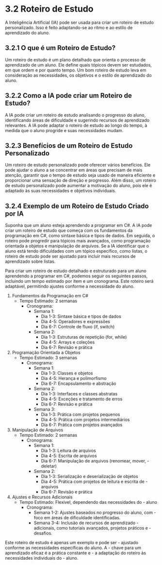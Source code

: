 # 3.2 Roteiro de Estudo

A Inteligência Artificial (IA) pode ser usada para criar um roteiro de estudo personalizado. Isso é feito adaptando-se ao ritmo e ao estilo de aprendizado do aluno.

## 3.2.1 O que é um Roteiro de Estudo?

Um roteiro de estudo é um plano detalhado que orienta o processo de aprendizado de um aluno. Ele define quais tópicos devem ser estudados, em que ordem e por quanto tempo. Um bom roteiro de estudo leva em consideração as necessidades, os objetivos e o estilo de aprendizado do aluno.

## 3.2.2 Como a IA pode criar um Roteiro de Estudo?

A IA pode criar um roteiro de estudo analisando o progresso do aluno, identificando áreas de dificuldade e sugerindo recursos de aprendizado relevantes. A IA pode adaptar o roteiro de estudo ao longo do tempo, à medida que o aluno progride e suas necessidades mudam.

## 3.2.3 Benefícios de um Roteiro de Estudo Personalizado

Um roteiro de estudo personalizado pode oferecer vários benefícios. Ele pode ajudar o aluno a se concentrar em áreas que precisam de mais atenção, garantir que o tempo de estudo seja usado de maneira eficiente e proporcionar uma sensação de direção e progresso. Além disso, um roteiro de estudo personalizado pode aumentar a motivação do aluno, pois ele é adaptado às suas necessidades e objetivos individuais.

## 3.2.4 Exemplo de um Roteiro de Estudo Criado por IA

Suponha que um aluno esteja aprendendo a programar em C#. A IA pode criar um roteiro de estudo que começa com os fundamentos da programação em C#, como sintaxe básica e tipos de dados. Em seguida, o roteiro pode progredir para tópicos mais avançados, como programação orientada a objetos e manipulação de arquivos. Se a IA identificar que o aluno está tendo dificuldades com um tópico específico, como listas, o roteiro de estudo pode ser ajustado para incluir mais recursos de aprendizado sobre listas.

Para criar um roteiro de estudo detalhado e estruturado para um aluno aprendendo a programar em C#, podemos seguir os seguintes passos, incluindo um tempo estimado por item e um cronograma. Este roteiro será adaptável, permitindo ajustes conforme a necessidade do aluno.

1. Fundamentos da Programação em C#
    - Tempo Estimado: 2 semanas
        - Cronograma:
            - Semana 1:
              - Dia 1-3: Sintaxe básica e tipos de dados
              - Dia 4-5: Operadores e expressões
              - Dia 6-7: Controle de fluxo (if, switch)
            - Semana 2:
              - Dia 1-3: Estruturas de repetição (for, while)
              - Dia 4-5: Arrays e coleções
              - Dia 6-7: Revisão e prática
2. Programação Orientada a Objetos
   - Tempo Estimado: 3 semanas
       - Cronograma:
         - Semana 1:
           - Dia 1-3: Classes e objetos
           - Dia 4-5: Herança e polimorfismo
           - Dia 6-7: Encapsulamento e abstração
         - Semana 2:
           - Dia 1-3: Interfaces e classes abstratas
           - Dia 4-5: Exceções e tratamento de erros
           - Dia 6-7: Revisão e prática
         - Semana 3:
           - Dia 1-3: Prática com projetos pequenos
           - Dia 4-5: Prática com projetos intermediários
           - Dia 6-7: Prática com projetos avançados
3. Manipulação de Arquivos
   - Tempo Estimado: 2 semanas
       - Cronograma:
         - Semana 1:
           - Dia 1-3: Leitura de arquivos
           - Dia 4-5: Escrita de arquivos
           - Dia 6-7: Manipulação de arquivos (renomear, mover, - deletar)
         - Semana 2:
           - Dia 1-3: Serialização e deserialização de objetos
           - Dia 4-5: Prática com projetos de leitura e escrita de - arquivos
           - Dia 6-7: Revisão e prática
4. Ajustes e Recursos Adicionais
   - Tempo Estimado: Flexível, dependendo das necessidades do - aluno
       - Cronograma:
          - Semana 1-2: Ajustes baseados no progresso do aluno, com - foco em áreas de dificuldade identificadas.
          - Semana 3-4: Inclusão de recursos de aprendizado - adicionais, como tutoriais avançados, projetos práticos e - desafios.
 
Este roteiro de estudo é apenas um exemplo e pode ser - ajustado conforme as necessidades específicas do aluno. A - chave para um aprendizado eficaz é a prática constante e - a adaptação do roteiro às necessidades individuais do - aluno.
